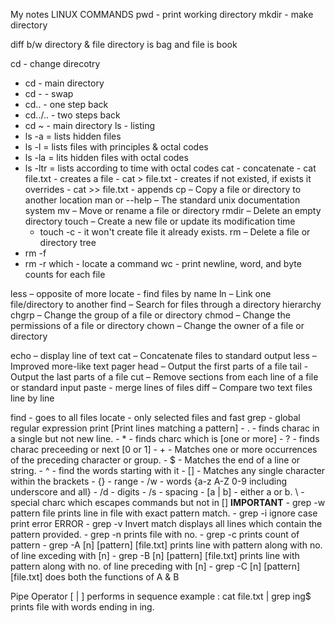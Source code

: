 My notes
LINUX COMMANDS
pwd - print working directory
mkdir - make directory

diff b/w directory & file
directory is bag and file is book

cd - change direcotry
   - cd      - main directory
   - cd -    - swap
   - cd..    - one step back
   - cd../.. - two steps back
   - cd ~    - main directory
ls - listing
   - ls -a = lists hidden files
   - ls -l = lists files with principles & octal codes
   - ls -la = lits hidden files with octal codes
   - ls -ltr = lists according to time with octal codes
cat - concatenate
    - cat file.txt - creates a file
    - cat > file.txt - creates if not existed, if exists it overrides
    - cat >> file.txt - appends
cp – Copy a file or directory to another location
man or --help – The standard unix documentation system
mv – Move or rename a file or directory
rmdir – Delete an empty directory
touch – Create a new file or update its modification time
      - touch -c - it won't create file it already exists.
rm – Delete a file or directory tree
   - rm -f
   - rm -r
which - locate a command
wc - print newline, word, and byte counts for each file

less – opposite of more
locate - find files by name
ln – Link one file/directory to another
find – Search for files through a directory hierarchy
chgrp – Change the group of a file or directory
chmod – Change the permissions of a file or directory
chown – Change the owner of a file or directory


echo – display line of text
cat – Concatenate files to standard output
less – Improved more-like text pager
head – Output the first parts of a file
tail - Output the last parts of a file
cut – Remove sections from each line of a file or standard input
paste - merge lines of files
diff – Compare two text files line by line


find - goes to all files
locate - only selected files and fast
grep - global regular expression print [Print lines matching a pattern]
     - . - finds charac in a single but not new line.
     - * - finds charc which is [one or more]
     - ? - finds charac preceeding or next [0 or 1]
     - + - Matches one or more occurrences of the preceding character or group.
     - $ - Matches the end of a line or string.
     - ^ - find the words starting with it
     - [] - Matches any single character within the brackets
     - {} - range
     - /w - words {a-z A-Z 0-9 including underscore and all}
     - /d - digits
     - /s - spacing
     - [a | b] - either a or b.
\ - special charc which escapes commands but not in []
    **IMPORTANT**
    - grep -w pattern file
      prints line in file with exact pattern match.
    - grep -i
      ignore case
      print error ERROR
    - grep -v
      Invert match
      displays all lines which contain the pattern provided.
    - grep -n
      prints file with no.
    - grep -c 
      prints count of pattern
    - grep -A [n] [pattern] [file.txt]
      prints line with pattern along with no. of line exceding with [n]
    - grep -B [n] [pattern] [file.txt]
      prints line with pattern along with no. of line preceding with [n]
    - grep -C [n] [pattern] [file.txt]
      does both the functions  of A & B

Pipe Operator [ | ]
performs in sequence
example : cat file.txt | grep ing$
prints file with words ending in ing.




